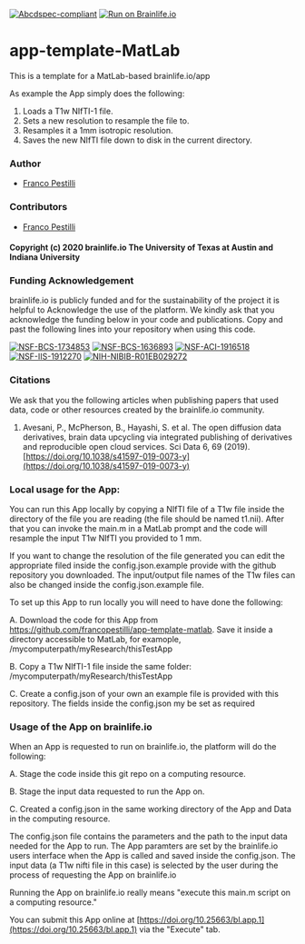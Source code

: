 [![Abcdspec-compliant](https://img.shields.io/badge/ABCD_Spec-v1.1-green.svg)](https://github.com/brain-life/abcd-spec)
[![Run on Brainlife.io](https://img.shields.io/badge/Brainlife-bl.app.1-blue.svg)](https://doi.org/10.25663/bl.app.1)

# app-template-MatLab
This is a template for a MatLab-based brainlife.io/app

As example the App simply does the following:

<ol>
<li>Loads a T1w NIfTI-1 file.</li>
<li>Sets a new resolution to resample the file to.</li>
<li>Resamples it a 1mm isotropic resolution.</li>
<li>Saves the new NIfTI file down to disk in the current directory.</li>
</ol>
 
### Author
- [Franco Pestilli](pestilli@utexas.edu)

### Contributors
- [Franco Pestilli](pestilli@utexas.edu)

#### Copyright (c) 2020 brainlife.io The University of Texas at Austin and Indiana University

### Funding Acknowledgement
brainlife.io is publicly funded and for the sustainability of the project it is helpful to Acknowledge the use of the platform. We kindly ask that you acknowledge the funding below in your code and publications. Copy and past the following lines into your repository when using this code.

[![NSF-BCS-1734853](https://img.shields.io/badge/NSF_BCS-1734853-blue.svg)](https://nsf.gov/awardsearch/showAward?AWD_ID=1734853)
[![NSF-BCS-1636893](https://img.shields.io/badge/NSF_BCS-1636893-blue.svg)](https://nsf.gov/awardsearch/showAward?AWD_ID=1636893)
[![NSF-ACI-1916518](https://img.shields.io/badge/NSF_ACI-1916518-blue.svg)](https://nsf.gov/awardsearch/showAward?AWD_ID=1916518)
[![NSF-IIS-1912270](https://img.shields.io/badge/NSF_IIS-1912270-blue.svg)](https://nsf.gov/awardsearch/showAward?AWD_ID=1912270)
[![NIH-NIBIB-R01EB029272](https://img.shields.io/badge/NIH_NIBIB-R01EB029272-green.svg)](https://grantome.com/grant/NIH/R01-EB029272-01)

### Citations
We ask that you the following articles when publishing papers that used data, code or other resources created by the brainlife.io community.

1. Avesani, P., McPherson, B., Hayashi, S. et al. The open diffusion data derivatives, brain data upcycling via integrated publishing of derivatives and reproducible open cloud services. Sci Data 6, 69 (2019). [https://doi.org/10.1038/s41597-019-0073-y](https://doi.org/10.1038/s41597-019-0073-y)

### Local usage for the App:
You can run this App locally by copying a NIfTI file of a T1w file inside the directory of the file you are reading (the file should be named t1.nii). After that you can invoke the main.m in a MatLab prompt and the code will resample the input T1w NIfTI you provided to 1 mm.

If you want to change the resolution of the file generated you can edit the appropriate filed inside the config.json.example provide with the github repository you downloaded. The input/output file names of the T1w files can also be changed inside the config.json.example file.
 
To set up this App to run locally you will need to have done the following:

A. Download the code for this App from https://github.com/francopestilli/app-template-matlab. Save it inside a directory accessible to MatLab, for examople, /mycomputerpath/myResearch/thisTestApp

B. Copy a T1w NIfTI-1 file inside the same folder: /mycomputerpath/myResearch/thisTestApp

C. Create a config.json of your own an example file is provided with this repository. The fields inside the config.json my be set as required

### Usage of the App on brainlife.io
When an App is requested to run on brainlife.io, the platform will do the following:

A. Stage the code inside this git repo on a computing resource.

B. Stage the input data requested to run the App on.

C. Created a config.json in the same working directory of the App and Data in the computing resource.

The config.json file contains the parameters and the path to the input data needed for the App to run. The App paramters are set by the brainlife.io users interface when the App is called and saved inside the config.json. The input data (a T1w nifti file in this case) is selected by the user during the process of requesting the App on brainlife.io 

Running the App on brainlife.io really means "execute this main.m script on a computing resource." 

You can submit this App online at [https://doi.org/10.25663/bl.app.1](https://doi.org/10.25663/bl.app.1) via the "Execute" tab.
